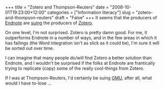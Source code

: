 +++
title = "Zotero and Thompson-Reuters"
date = "2008-10-01T19:23:00+12:00"
categories = ["Information literacy"]
slug = "zotero-and-thompson-reuters"
draft = "False"
+++
It seems that the producers of [Endnote](https://www.endnote.com/) are
[suing](https://crookedtimber.org/2008/09/30/gmu-sued-for-zotero/) the
producers of [Zotero](https://www.zotero.org/).

On one level, I'm not surprised. Zotero is pretty damn good. For me, it
outperforms Endnote in a number of ways, and in the few areas in
which it has failings (the Word integration isn't as slick as it
could be), I'm sure it will be sorted out over time.

I can imagine that many people do/will find Zotero a better solution
than Endnote, and I wouldn't be surprised if the folks at Endnote are
frantically trying to replicate (copy) some of the really
cool-things from Zotero.

If I was at Thompson-Reuters, I'd certainly be suing 
[GMU](https://www.gmu.edu/), after all, what would I have to-lose ...

